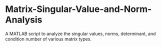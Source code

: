 # Matrix-Singular-Value-and-Norm-Analysis
A MATLAB script to analyze the singular values, norms, determinant, and condition number of various matrix types.
